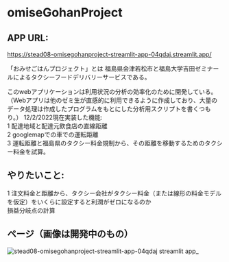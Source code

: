 
# omiseGohanProject
## APP URL:
https://stead08-omisegohanproject-streamlit-app-04qdaj.streamlit.app/

「おみせごはんプロジェクト」とは
福島県会津若松市と福島大学吉田ゼミナールによるタクシーフードデリバリーサービスである。

このwebアプリケーションは利用状況の分析の効率化のために開発している。
（Webアプリは他のゼミ生が直感的に利用できるように作成しており、大量のデータ処理は作成したプログラムをもとにした分析用スクリプトを書くつもり。）
12/2/2022現在実装した機能:  
1 配達地域と配達元飲食店の直線距離  
2 googlemapでの車での運転距離  
3 運転距離と福島県のタクシー料金規制から、その距離を移動するためのタクシー料金を試算。  

## やりたいこと:
1 注文料金と距離から、タクシー会社がタクシー料金（または線形の料金モデルを仮定）をいくらに設定すると利潤がゼロになるのか  
  損益分岐点の計算  
  
  
## ページ（画像は開発中のもの）

![stead08-omisegohanproject-streamlit-app-04qdaj streamlit app_](https://user-images.githubusercontent.com/62312581/207275050-5d415068-0512-4faf-bab8-66b5042af9ae.png)

